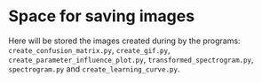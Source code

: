 # Space for saving images

Here will be stored the images created during by the programs: `create_confusion_matrix.py`, `create_gif.py`, `create_parameter_influence_plot.py`, `transformed_spectrogram.py`, `spectrogram.py` and `create_learning_curve.py`.